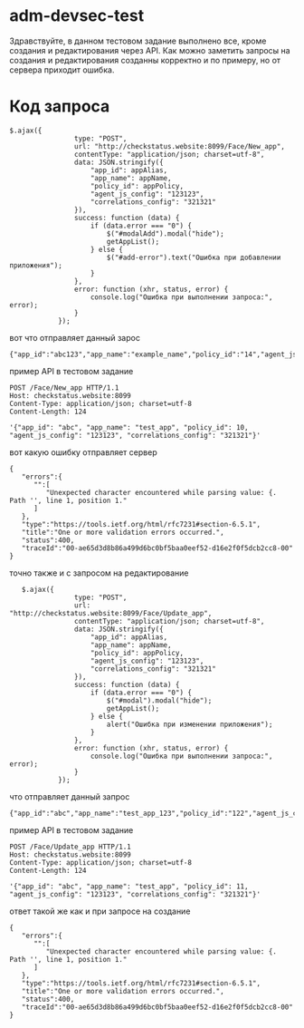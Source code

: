 # adm-devsec-test

Здравствуйте, в данном тестовом задание выполнено все, кроме создания и редактирования через API.
Как можно заметить запросы на создания и редактирования созданны корректно и по примеру, но от сервера приходит ошибка.

# Код запроса 
```Запрос для создания приложения
$.ajax({
                type: "POST",
                url: "http://checkstatus.website:8099/Face/New_app",
                contentType: "application/json; charset=utf-8",
                data: JSON.stringify({
                    "app_id": appAlias,
                    "app_name": appName,
                    "policy_id": appPolicy,
                    "agent_js_config": "123123",
                    "correlations_config": "321321"
                }),
                success: function (data) {
                    if (data.error === "0") {
                        $("#modalAdd").modal("hide");
                        getAppList();
                    } else {
                        $("#add-error").text("Ошибка при добавлении приложения");
                    }
                },
                error: function (xhr, status, error) {
                    console.log("Ошибка при выполнении запроса:", error);
                }
            });
```
вот что отправляет данный зарос 
```
{"app_id":"abc123","app_name":"example_name","policy_id":"14","agent_js_config":"123123","correlations_config":"321321"}
```
пример API в тестовом задание 
```
POST /Face/New_app HTTP/1.1
Host: checkstatus.website:8099
Content-Type: application/json; charset=utf-8
Content-Length: 124

'{"app_id": "abc", "app_name": "test_app", "policy_id": 10, "agent_js_config": "123123", "correlations_config": "321321"}'
```
вот какую ошибку отправляет сервер
```
{
   "errors":{
      "":[
         "Unexpected character encountered while parsing value: {. Path '', line 1, position 1."
      ]
   },
   "type":"https://tools.ietf.org/html/rfc7231#section-6.5.1",
   "title":"One or more validation errors occurred.",
   "status":400,
   "traceId":"00-ae65d3d8b86a499d6bc0bf5baa0eef52-d16e2f0f5dcb2cc8-00"
}
```
точно также и с запросом на редактирование
```
   $.ajax({
                type: "POST",
                url: "http://checkstatus.website:8099/Face/Update_app",
                contentType: "application/json; charset=utf-8",
                data: JSON.stringify({
                    "app_id": appAlias,
                    "app_name": appName,
                    "policy_id": appPolicy,
                    "agent_js_config": "123123",
                    "correlations_config": "321321"
                }),
                success: function (data) {
                    if (data.error === "0") {
                        $("#modal").modal("hide");
                        getAppList();
                    } else {
                        alert("Ошибка при изменении приложения");
                    }
                },
                error: function (xhr, status, error) {
                    console.log("Ошибка при выполнении запроса:", error);
                }
            });
```
что отправляет данный запрос 
```
{"app_id":"abc","app_name":"test_app_123","policy_id":"122","agent_js_config":"123123","correlations_config":"321321"}
```
пример API в тестовом задание 
```
POST /Face/Update_app HTTP/1.1
Host: checkstatus.website:8099
Content-Type: application/json; charset=utf-8
Content-Length: 124

'{"app_id": "abc", "app_name": "test_app", "policy_id": 11, "agent_js_config": "123123", "correlations_config": "321321"}'
```
ответ такой же как и при запросе на создание 
```
{
   "errors":{
      "":[
         "Unexpected character encountered while parsing value: {. Path '', line 1, position 1."
      ]
   },
   "type":"https://tools.ietf.org/html/rfc7231#section-6.5.1",
   "title":"One or more validation errors occurred.",
   "status":400,
   "traceId":"00-ae65d3d8b86a499d6bc0bf5baa0eef52-d16e2f0f5dcb2cc8-00"
}
```
